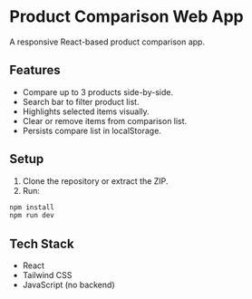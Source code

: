 # Product Comparison Web App

A responsive React-based product comparison app.

## Features

- Compare up to 3 products side-by-side.
- Search bar to filter product list.
- Highlights selected items visually.
- Clear or remove items from comparison list.
- Persists compare list in localStorage.

## Setup

1. Clone the repository or extract the ZIP.
2. Run:

```bash
npm install
npm run dev
```

## Tech Stack

- React
- Tailwind CSS
- JavaScript (no backend)

